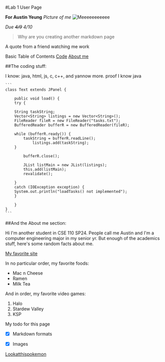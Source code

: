 #Lab 1 User Page

**For Austin Yeung**
*Picture of me*
![Meeeeeeeeeee](tyomateee2-1582705988482011137-20221019_051127-img1.png)

*Due ~~4/9~~ 4/10*

> Why are you creating another markdown page
> 
A quote from a friend watching me work


Basic Table of Contents
[Code](##the-coding-stuff:)
[About me](##and-the-about-me-section:)


##The coding stuff:

I know: java, html, js, c, c++, and yannow more.
    proof I know java

    
    ```
    class Text extends JPanel {
        
        public void load() {
        try {
            
        String taskString;
        Vector<String> listings = new Vector<String>();
        FileReader fileR = new FileReader("tasks.txt");
        BufferedReader bufferR = new BufferedReader(fileR);
        
        while (bufferR.ready()) {
            taskString = bufferR.readLine();
                listings.add(taskString);
        }

            bufferR.close();

            JList listMain = new JList(listings);
            this.add(listMain);
            revalidate();

        }
        catch (IOException exception) {
        System.out.println("loadTasks() not implemented");
        }

        }
    }
    ```

##And the About me section:

Hi I'm another student in CSE 110 SP24. People call me Austin and I'm a computer engineering major in my senior yr. But enough of the academics stuff, here's some random facts about me.


[My favorite site](https://thisfoxmeows.com/)

In no particular order, my favorite foods:
- Mac n Cheese
- Ramen
- Milk Tea

And in order, my favorite video games:
1. Halo
2. Stardew Valley
3. KSP

My todo for this page
- [x] Markdown formats
- [x] Images


[Lookatthispokemon](701e2cf4b46daa41e9d91d892_e8f146aa_540.png)